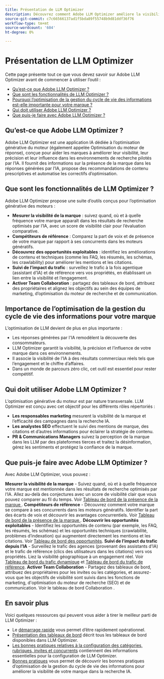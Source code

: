 ```yaml
---
title: Présentation de LLM Optimizer
description: Découvrez comment Adobe LLM Optimizer améliore la visibilité de la marque dans les recherches pilotées par l’IA. Effectuez le suivi des mentions, des citations et des informations. Commencez dès aujourd’hui à optimiser votre engagement et votre influence.
source-git-commit: c7c66566137ad1f5bda89f55748b9d81ddf36f76
workflow-type: tm+mt
source-wordcount: '604'
ht-degree: 0%

---
```



# Présentation de LLM Optimizer

Cette page présente tout ce que vous devez savoir sur Adobe LLM Optimizer avant de commencer à utiliser l’outil :

* [Qu’est-ce que Adobe LLM Optimizer ?](#what-is-adobe-llm-optimizer)
* [Que sont les fonctionnalités de LLM Optimizer ?](#what-are-llm-optimizer-capabilities)
* [Pourquoi l’optimisation de la gestion du cycle de vie des informations est-elle importante pour votre marque ?](#why-llm-optimization-matters-for-your-brand)
* [Qui doit utiliser Adobe LLM Optimizer ?](#who-should-use-adobe-llm-optimizer)
* [Que puis-je faire avec Adobe LLM Optimizer ?](#what-can-i-do-with-adobe-llm-optimizer)

## Qu’est-ce que Adobe LLM Optimizer ?

Adobe LLM Optimizer est une application IA dédiée à l’optimisation générative du moteur (également appelée Optimisation du moteur de réponse), conçue pour aider les marques à améliorer leur visibilité, leur précision et leur influence dans les environnements de recherche pilotés par l’IA. Il fournit des informations sur la présence de la marque dans les réponses générées par l’IA, propose des recommandations de contenu prescriptives et automatise les correctifs d’optimisation.

## Que sont les fonctionnalités de LLM Optimizer ?

Adobe LLM Optimizer propose une suite d’outils conçus pour l’optimisation générative des moteurs :

* **Mesurer la visibilité de la marque** : suivez quand, où et à quelle fréquence votre marque apparaît dans les résultats de recherche optimisés par l’IA, avec un score de visibilité clair pour l’évaluation comparative.
* **Compétiteurs de référence** : Comparez la part de voix et de présence de votre marque par rapport à ses concurrents dans les moteurs génératifs.
* **Découvrez des opportunités exploitables** : identifiez les améliorations de contenu et techniques (comme les FAQ, les résumés, les schémas, les crawlability) pour améliorer les mentions et les citations.
* **Suivi de l’impact du trafic** : surveillez le trafic à la fois agentique (assistant d’IA) et de référence vers vos propriétés, en établissant un lien entre la visibilité et l’engagement.
* **Activer Team Collaboration** : partagez des tableaux de bord, attribuez des propriétaires et alignez les objectifs au sein des équipes de marketing, d’optimisation du moteur de recherche et de communication.

## Importance de l’optimisation de la gestion du cycle de vie des informations pour votre marque

L’optimisation de LLM devient de plus en plus importante :

* Les réponses générées par l&#39;IA remodèlent la découverte des consommateurs.
* LLM Optimizer garantit la visibilité, la précision et l’influence de votre marque dans ces environnements.
* Il associe la visibilité de l’IA à des résultats commerciaux réels tels que l’engagement et le chiffre d’affaires.
* Dans un monde de parcours zéro clic, cet outil est essentiel pour rester compétitif.

## Qui doit utiliser Adobe LLM Optimizer ?

L’optimisation générative du moteur est par nature transversale. LLM Optimizer est conçu avec cet objectif pour les différents rôles répertoriés :

* **Les responsables marketing** mesurent la visibilité de la marque et l’efficacité des campagnes dans la recherche IA.
* **Les analystes SEO** effectuent le suivi des mentions de marque, des citations et d’autres informations pour éclairer la stratégie de contenu.
* **PR &amp; Communications Managers** suivez la perception de la marque dans les LLM par des plateformes tierces et traitez la désinformation, gérez les sentiments et protégez la confiance de la marque.

## Que puis-je faire avec Adobe LLM Optimizer ?

Avec Adobe LLM Optimizer, vous pouvez :

**Mesurer la visibilité de la marque** - Suivez quand, où et à quelle fréquence votre marque est mentionnée dans les résultats de recherche optimisés par l’IA. Allez au-delà des conjectures avec un score de visibilité clair que vous pouvez comparer au fil du temps. Voir [ Tableau de bord de la présence de la marque ](/help/dashboards/brand-presence.md).
**Compétiteurs de référence** - Découvrez comment votre marque se compare à ses concurrents dans les moteurs génératifs. Identifier la part des écarts de voix et découvrir les avantages concurrentiels. Voir [ Tableau de bord de la présence de la marque ](/help/dashboards/brand-presence.md).
**Découvrir les opportunités exploitables** - Identifiez les opportunités de contenu (par exemple, les FAQ, les résumés, les schémas) et les opportunités techniques (crawlabilité, problèmes d’indexation) qui augmentent directement les mentions et les citations. Voir [Tableau de bord des opportunités](/help/dashboards/opportunities.md).
**Suivi de l’impact du trafic depuis l’IA** - Surveillez le trafic des agences (provenant des assistants d’IA) et le trafic de référence (clics des utilisateurs dans les citations) vers vos propriétés. Liez la visibilité géographique à un engagement réel. Voir [Tableau de bord du trafic dynamique](/help/dashboards/agentic-traffic.md) et [Tableau de bord du trafic de référence](/help/dashboards/referral-traffic.md).
**Activer Team Collaboration** - Partagez des tableaux de bord, attribuez des propriétaires pour les invites ou les catégories, et assurez-vous que les objectifs de visibilité sont suivis dans les fonctions de marketing, d&#39;optimisation du moteur de recherche (SEO) et de communication. Voir le tableau de bord Collaboration [](/help/dashboards/collaboration.md).

## En savoir plus

Voici quelques ressources qui peuvent vous aider à tirer le meilleur parti de LLM Optimizer :

* Le [démarrage rapide](/help/overview/quick-start.md) vous permet d’être rapidement opérationnel.
* [Présentation des tableaux de bord](/help/dashboards/dashboards-overview.md) décrit tous les tableaux de bord disponibles dans LLM Optimizer.
* [Les bonnes pratiques relatives à la configuration des catégories, rubriques, invites et concurrents](/help/overview/best-practices-topics-prompts.md) contiennent des informations essentielles pour la configuration de LLM Optimizer.
* [Bonnes pratiques](/help/tutorials/best-practices.md) vous permet de découvrir les bonnes pratiques d’optimisation de la gestion du cycle de vie des informations pour améliorer la visibilité de votre marque dans la recherche IA.







